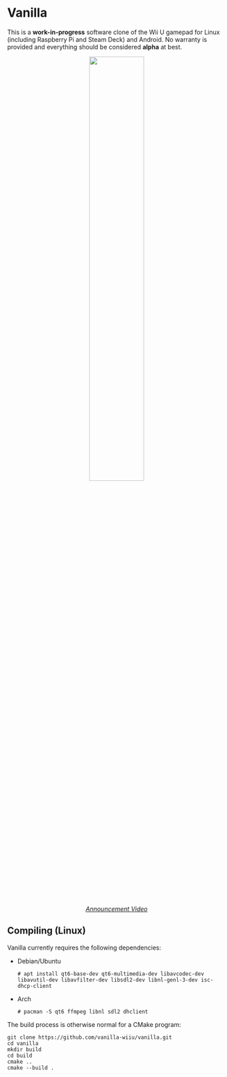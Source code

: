 # Vanilla

This is a **work-in-progress** software clone of the Wii U gamepad for Linux (including Raspberry Pi and Steam Deck) and Android. No warranty is provided and everything should be considered **alpha** at best.

<p align="center">
    <a href="https://youtu.be/DSgFu4rDxgc">
        <img align="center" src="https://github.com/vanilla-wiiu/vanilla/assets/64917206/d450047d-0961-4a16-9823-e07f9f9a356c" width="50%">
        <br>
        <i>Announcement Video</i>
    </a>
</p>

## Compiling (Linux)

Vanilla currently requires the following dependencies:

- Debian/Ubuntu
  ```
  # apt install qt6-base-dev qt6-multimedia-dev libavcodec-dev libavutil-dev libavfilter-dev libsdl2-dev libnl-genl-3-dev isc-dhcp-client
  ```
- Arch
  ```
  # pacman -S qt6 ffmpeg libnl sdl2 dhclient
  ```

The build process is otherwise normal for a CMake program:

```
git clone https://github.com/vanilla-wiiu/vanilla.git
cd vanilla
mkdir build
cd build
cmake ..
cmake --build .
```
